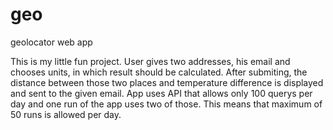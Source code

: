 # geo
geolocator web app

This is my little fun project. User gives two addresses, his email and chooses units, in which result should be calculated. 
After submiting, the distance between those two places and temperature difference is displayed and sent to the given email.
App uses API that allows only 100 querys per day and one run of the app uses two of those. This means that maximum of 50 runs is allowed per day.
